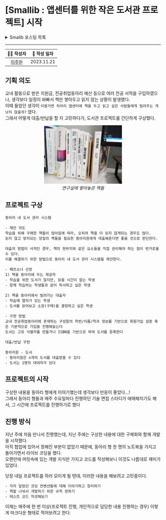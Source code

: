 # [Smallib : 앱센터를 위한 작은 도서관 프로젝트] 시작

<details>
<summary>Smalib 포스팅 목록</summary>
<div>       

* [목차](../README.md)
* [1주차](week1.md)

</div>
</details>

---

|👩‍💻 작성자|📆 작성 일자|
|:-------------:|:-------------:|
|[이주원](https://github.com/Juser0)|2023.11.21|

## 기획 의도
교내 활동으로 받은 지원금, 전공취업동아리 예산 등으로 여러 전공 서적을 구입하였으나, 생각보다 일정이 바빠서 책만 쌓아두고 읽지 않는 상황이 발생했다.  
이때 들었던 생각이 `이럴거면 차라리 앱센터에 책을 두고 읽고 싶은 사람들에게 빌려주는 게 낫지 않을까?` 였다.  
그래서 어떻게 대출/반납을 할 지 고민하다가, 도서관 프로젝트를 간단하게 구상했다.

<div style='text-align:center'>
    <img src="../img/smallib_books.jpg" width=50%></img>
    <br />
    <em style='display:block'>연구실에 쌓아놓은 책들</em>
</div>

## 프로젝트 구상
```
동아리 내 도서 관리 시스템

- 제안 의도
학습을 위해 구매한 책들이 많아짐에 따라, 오히려 책을 더 읽지 않게되는 경우도 많다.
읽지 않고 방치되는 양질의 책들을 필요한 동아리원에게 대출해준다면 좋을 것으로 판단한다.

대출의 방법이 사적인 경우, 책의 현위치와 같은 요소들을 직접 관리해야 하는 점이 번거로울 수 있다.
이를 해결하기 위한 방법으로 동아리 내 도서 관리 시스템을 제안한다.

- 페르소나 선정
1) 책을 동아리에 두는 제공자
- 학습을 위한 도서가 많지만, 읽을 시간이 없는 학생
- 함께 학습하는 학생들과 같이 독서하고 싶은 학생

2) 책을 동아리에서 빌려가는 대출자
- 학습에 열의가 있는 학생
- 도서를 읽어보고 소장(구매)을 결정하고 싶은 학생

- 구현 방법
교내 전공취업동아리에 존재하는 구성원의 학번/이름/학과 정보를 기반으로 회원가입 검증 혹은 기본적으로 가입을 진행해놓는다
도서는 고유 식별자를 만들거나 ISBN을 기반으로 하여 도서를 등록한다

대출/반납 구현

동아리원 - 도서
- 동아리원은 n개의 도서를 대출받을 수 있다
- 도서는 1명의 대여자가 있다
```

## 프로젝트의 시작
구상한 내용을 동아리 형에게 이야기했는데 생각보다 반응이 좋았다...!  
그래서 동아리 형들과 매주 수요일마다 진행하던 기술 면접 스터디가 애매해지기도 해서, 그 시간에 프로젝트를 진행하기로 했다

## 진행 방식
지난 주에 처음 만나서 진행했는데, 지난 주에는 구상한 내용에 대한 구체화와 함께 개발을 시작했다.  
아직 협업에 있어서 정해진 부분이 없었기 때문에, 동아리 형 한 명의 노트북을 가지고 돌아가면서 라이브 코딩을 했다.  
오랜만에 머릿속에 있는 개발 지식만 가지고 코드를 작성해보니 이것도 나름대로 재미가 있었다.  

당장 내일 프로젝트를 하러 모이게 될 텐데, 이러한 내용을 해보려고 고민중이다.  
```
- 각자 달랐던 코딩 컨벤션들에 대해 이야기하고 정리하기
- 역할 나눠서 개발하기 위한 규칙 정하기
- 테스트 코드 작성해보기
```

이제는 매주에 한 번 이상(프로젝트 진행, 개인적으로 담당한 내용 진행하는 경우) 이렇게 마크다운 형태로 적어보려고 한다.